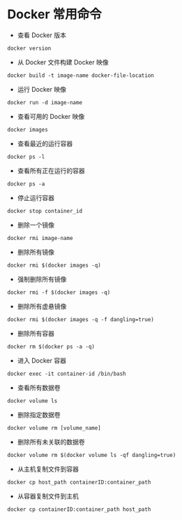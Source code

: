 # Docker 常用命令

- 查看 Docker 版本

```
docker version
```

- 从 Docker 文件构建 Docker 映像

```
docker build -t image-name docker-file-location
```

- 运行 Docker 映像

```
docker run -d image-name
```

- 查看可用的 Docker 映像

```
docker images
```

- 查看最近的运行容器

```
docker ps -l
```

- 查看所有正在运行的容器

```
docker ps -a
```

- 停止运行容器

```
docker stop container_id
```

- 删除一个镜像

```
docker rmi image-name
```

- 删除所有镜像

```
docker rmi $(docker images -q)
```

- 强制删除所有镜像

```
docker rmi -f $(docker images -q)
```

- 删除所有虚悬镜像

```
docker rmi $(docker images -q -f dangling=true)
```

- 删除所有容器

```
docker rm $(docker ps -a -q)
```

- 进入 Docker 容器

```
docker exec -it container-id /bin/bash
```

- 查看所有数据卷

```
docker volume ls
```

- 删除指定数据卷

```
docker volume rm [volume_name]
```

- 删除所有未关联的数据卷

```
docker volume rm $(docker volume ls -qf dangling=true)
```

- 从主机复制文件到容器

```
docker cp host_path containerID:container_path
```

- 从容器复制文件到主机

```
docker cp containerID:container_path host_path
```